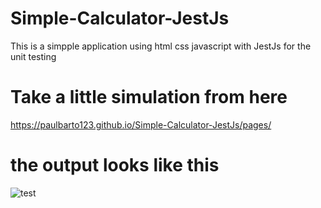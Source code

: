 # Simple-Calculator-JestJs

This is a simpple application using html css javascript with JestJs for the unit testing

# Take a little simulation from here

https://paulbarto123.github.io/Simple-Calculator-JestJs/pages/

# the output looks like this 
![test](https://user-images.githubusercontent.com/61013771/130347093-3abccf0f-f9be-4780-9c64-16f04ef10f54.png)


